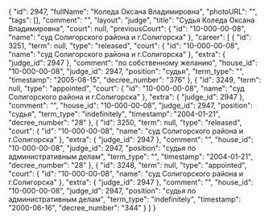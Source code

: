 {
    "id": 2947,
    "fullName": "Коледа Оксана Владимировна",
    "photoURL": "",
    "tags": [],
    "comment": "",
    "layout": "judge",
    "title": "Судья Коледа Оксана Владимировна",
    "court": null,
    "previousCourt": {
        "id": "10-000-00-08",
        "name": "суд Солигорского района и г.Солигорска"
    },
    "career": [
        {
            "id": 3251,
            "term": null,
            "type": "released",
            "court": {
                "id": "10-000-00-08",
                "name": "суд Солигорского района и г.Солигорска"
            },
            "extra": {
                "judge_id": 2947
            },
            "comment": "по собственному желанию",
            "house_id": "10-000-00-08",
            "judge_id": 2947,
            "position": "судья",
            "term_type": "",
            "timestamp": "2005-08-15",
            "decree_number": "376"
        },
        {
            "id": 3249,
            "term": null,
            "type": "appointed",
            "court": {
                "id": "10-000-00-08",
                "name": "суд Солигорского района и г.Солигорска"
            },
            "extra": {
                "judge_id": 2947
            },
            "comment": "",
            "house_id": "10-000-00-08",
            "judge_id": 2947,
            "position": "судья",
            "term_type": "indefinitely",
            "timestamp": "2004-01-21",
            "decree_number": "28"
        },
        {
            "id": 3250,
            "term": null,
            "type": "released",
            "court": {
                "id": "10-000-00-08",
                "name": "суд Солигорского района и г.Солигорска"
            },
            "extra": {
                "judge_id": 2947
            },
            "comment": "",
            "house_id": "10-000-00-08",
            "judge_id": 2947,
            "position": "судья по административным делам",
            "term_type": "",
            "timestamp": "2004-01-21",
            "decree_number": "28"
        },
        {
            "id": 3248,
            "term": null,
            "type": "appointed",
            "court": {
                "id": "10-000-00-08",
                "name": "суд Солигорского района и г.Солигорска"
            },
            "extra": {
                "judge_id": 2947
            },
            "comment": "",
            "house_id": "10-000-00-08",
            "judge_id": 2947,
            "position": "судья по административным делам",
            "term_type": "indefinitely",
            "timestamp": "2000-06-16",
            "decree_number": "344"
        }
    ]
}